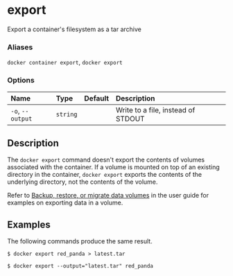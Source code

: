 # export

<!---MARKER_GEN_START-->
Export a container's filesystem as a tar archive

### Aliases

`docker container export`, `docker export`

### Options

| Name             | Type     | Default | Description                        |
|:-----------------|:---------|:--------|:-----------------------------------|
| `-o`, `--output` | `string` |         | Write to a file, instead of STDOUT |


<!---MARKER_GEN_END-->

## Description

The `docker export` command doesn't export the contents of volumes associated
with the container. If a volume is mounted on top of an existing directory in
the container, `docker export` exports the contents of the underlying
directory, not the contents of the volume.

Refer to [Backup, restore, or migrate data volumes](https://docs.docker.com/storage/volumes/#back-up-restore-or-migrate-data-volumes)
in the user guide for examples on exporting data in a volume.

## Examples

The following commands produce the same result.

```console
$ docker export red_panda > latest.tar
```

```console
$ docker export --output="latest.tar" red_panda
```
